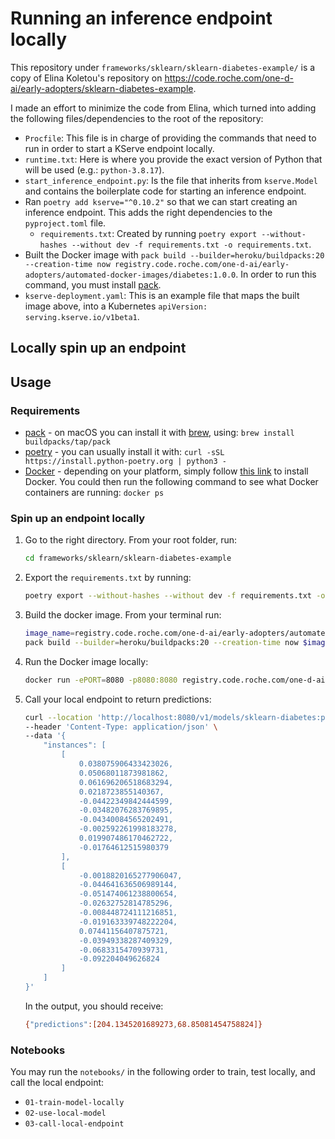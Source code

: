 # Running an inference endpoint locally

This repository under `frameworks/sklearn/sklearn-diabetes-example/` is a copy of Elina Koletou's repository on <https://code.roche.com/one-d-ai/early-adopters/sklearn-diabetes-example>.

I made an effort to minimize the code from Elina, which turned into adding the following files/dependencies to the root of the repository:

- `Procfile`: This file is in charge of providing the commands that need to run in order to start a KServe endpoint locally.
- `runtime.txt`: Here is where you provide the exact version of Python that will be used (e.g.: `python-3.8.17`).
- `start_inference_endpoint.py`: Is the file that inherits from `kserve.Model` and contains the boilerplate code for starting an inference endpoint.
- Ran `poetry add kserve="^0.10.2"` so that we can start creating an inference endpoint. This adds the right dependencies to the `pyproject.toml` file.
  - `requirements.txt`: Created by running `poetry export --without-hashes --without dev -f requirements.txt -o requirements.txt`.
- Built the Docker image with `pack build --builder=heroku/buildpacks:20 --creation-time now registry.code.roche.com/one-d-ai/early-adopters/automated-docker-images/diabetes:1.0.0`. In order to run this command, you must install [pack](https://buildpacks.io/docs/tools/pack/#install).
- `kserve-deployment.yaml`: This is an example file that maps the built image above, into a Kubernetes `apiVersion: serving.kserve.io/v1beta1`.

## Locally spin up an endpoint

## Usage

### Requirements

- [pack](https://buildpacks.io/docs/tools/pack/) - on macOS you can install it with [brew](https://brew.sh/), using: `brew install buildpacks/tap/pack`
- [poetry](https://python-poetry.org/docs/) - you can usually install it with: `curl -sSL https://install.python-poetry.org | python3 -`
- [Docker](https://docs.docker.com/engine/install/) - depending on your platform, simply follow [this link](https://docs.docker.com/engine/install/) to install Docker. You could then run the following command to see what Docker containers are running: `docker ps`

### Spin up an endpoint locally

1. Go to the right directory. From your root folder, run:

    ```bash
    cd frameworks/sklearn/sklearn-diabetes-example
    ```

2. Export the `requirements.txt` by running:

    ```bash
    poetry export --without-hashes --without dev -f requirements.txt -o requirements.txt
    ```

3. Build the docker image. From your terminal run:

    ```bash
    image_name=registry.code.roche.com/one-d-ai/early-adopters/automated-docker-images/diabetes:1.0.0
    pack build --builder=heroku/buildpacks:20 --creation-time now $image_name
    ```

4. Run the Docker image locally:

    ```bash
    docker run -ePORT=8080 -p8080:8080 registry.code.roche.com/one-d-ai/early-adopters/automated-docker-images/diabetes:1.0.0
    ```

5. Call your local endpoint to return predictions:

    ```bash
    curl --location 'http://localhost:8080/v1/models/sklearn-diabetes:predict' \
    --header 'Content-Type: application/json' \
    --data '{
        "instances": [
            [
                0.038075906433423026,
                0.05068011873981862,
                0.061696206518683294,
                0.0218723855140367,
                -0.04422349842444599,
                -0.03482076283769895,
                -0.04340084565202491,
                -0.002592261998183278,
                0.019907486170462722,
                -0.01764612515980379
            ],
            [
                -0.0018820165277906047,
                -0.044641636506989144,
                -0.051474061238800654,
                -0.02632752814785296,
                -0.008448724111216851,
                -0.019163339748222204,
                0.07441156407875721,
                -0.03949338287409329,
                -0.0683315470939731,
                -0.092204049626824
            ]
        ]
    }'
    ```

    In the output, you should receive:

    ```bash
    {"predictions":[204.1345201689273,68.85081454758824]}
    ```

### Notebooks

You may run the `notebooks/` in the following order to train, test locally, and call the local endpoint:

- `01-train-model-locally`
- `02-use-local-model`
- `03-call-local-endpoint`
